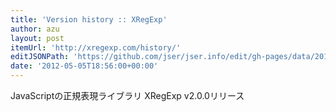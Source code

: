 ```yaml
---
title: 'Version history :: XRegExp'
author: azu
layout: post
itemUrl: 'http://xregexp.com/history/'
editJSONPath: 'https://github.com/jser/jser.info/edit/gh-pages/data/2012/05/index.json'
date: '2012-05-05T18:56:00+00:00'
---
```

JavaScriptの正規表現ライブラリ
XRegExp v2.0.0リリース
